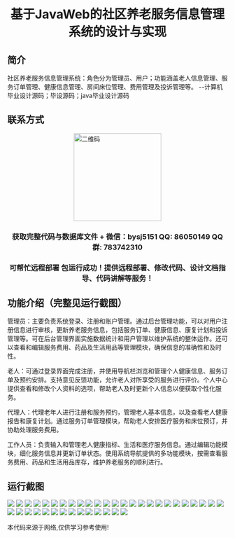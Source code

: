 <p><h1 align="center">基于JavaWeb的社区养老服务信息管理系统的设计与实现</h1></p>

## 简介
社区养老服务信息管理系统：角色分为管理员、用户；功能涵盖老人信息管理、服务订单管理、健康信息管理、房间床位管理、费用管理及投诉管理等。    --计算机毕业设计源码；毕设源码；java毕业设计源码


## 联系方式
<img src="https://bs-1329754181.cos.ap-shanghai.myqcloud.com/wx.jpg" alt="二维码" style="display: block; margin: 0 auto;" width="200px">
<p><h3 align="center">获取完整代码与数据库文件 + 微信：bysj5151 QQ: 86050149 QQ群: 783742310</h3></p>
<p><h3 align="center">可帮忙远程部署 包运行成功！提供远程部署、修改代码、设计文档指导、代码讲解等服务！</h3></p>

## 功能介绍（完整见运行截图）
管理员：主要负责系统登录、注册和账户管理。通过后台管理功能，可以对用户注册信息进行审核，更新养老服务信息，包括服务订单、健康信息、康复计划和投诉管理等。可在后台管理界面实施数据统计和用户管理以维护系统的整体运作。还可以查看和编辑服务费用、药品及生活用品等管理模块，确保信息的准确性和及时性。

老人：可通过登录界面完成注册，并使用导航栏浏览和管理个人健康信息、服务订单及预约安排。支持意见反馈功能，允许老人对所享受的服务进行评价。个人中心提供查看和修改个人资料的选项，帮助老人及时更新个人信息以便获取个性化服务。

代理人：代理老年人进行注册和服务预约，管理老人基本信息，以及查看老人健康报告和康复计划。通过服务订单管理模块，帮助老人安排医疗服务和床位预订，并协助处理服务费用。

工作人员：负责输入和管理老人健康指标、生活和医疗服务信息。通过编辑功能模块，细化服务信息并更新订单状态。使用系统导航提供的多功能模块，按需查看服务费用、药品和生活用品库存，维护养老服务的顺利进行。


## 运行截图
![](https://bs-1329754181.cos.ap-shanghai.myqcloud.com/ssm/CommunityElderlyCareServiceManagementSystem/img/001.jpg)
![](https://bs-1329754181.cos.ap-shanghai.myqcloud.com/ssm/CommunityElderlyCareServiceManagementSystem/img/002.jpg)
![](https://bs-1329754181.cos.ap-shanghai.myqcloud.com/ssm/CommunityElderlyCareServiceManagementSystem/img/003.jpg)
![](https://bs-1329754181.cos.ap-shanghai.myqcloud.com/ssm/CommunityElderlyCareServiceManagementSystem/img/004.jpg)
![](https://bs-1329754181.cos.ap-shanghai.myqcloud.com/ssm/CommunityElderlyCareServiceManagementSystem/img/005.jpg)
![](https://bs-1329754181.cos.ap-shanghai.myqcloud.com/ssm/CommunityElderlyCareServiceManagementSystem/img/006.jpg)
![](https://bs-1329754181.cos.ap-shanghai.myqcloud.com/ssm/CommunityElderlyCareServiceManagementSystem/img/007.jpg)
![](https://bs-1329754181.cos.ap-shanghai.myqcloud.com/ssm/CommunityElderlyCareServiceManagementSystem/img/008.jpg)
![](https://bs-1329754181.cos.ap-shanghai.myqcloud.com/ssm/CommunityElderlyCareServiceManagementSystem/img/009.jpg)
![](https://bs-1329754181.cos.ap-shanghai.myqcloud.com/ssm/CommunityElderlyCareServiceManagementSystem/img/010.jpg)
![](https://bs-1329754181.cos.ap-shanghai.myqcloud.com/ssm/CommunityElderlyCareServiceManagementSystem/img/011.jpg)
![](https://bs-1329754181.cos.ap-shanghai.myqcloud.com/ssm/CommunityElderlyCareServiceManagementSystem/img/012.jpg)
![](https://bs-1329754181.cos.ap-shanghai.myqcloud.com/ssm/CommunityElderlyCareServiceManagementSystem/img/013.jpg)
![](https://bs-1329754181.cos.ap-shanghai.myqcloud.com/ssm/CommunityElderlyCareServiceManagementSystem/img/014.jpg)
![](https://bs-1329754181.cos.ap-shanghai.myqcloud.com/ssm/CommunityElderlyCareServiceManagementSystem/img/015.jpg)
![](https://bs-1329754181.cos.ap-shanghai.myqcloud.com/ssm/CommunityElderlyCareServiceManagementSystem/img/016.jpg)
![](https://bs-1329754181.cos.ap-shanghai.myqcloud.com/ssm/CommunityElderlyCareServiceManagementSystem/img/017.jpg)
![](https://bs-1329754181.cos.ap-shanghai.myqcloud.com/ssm/CommunityElderlyCareServiceManagementSystem/img/018.jpg)
![](https://bs-1329754181.cos.ap-shanghai.myqcloud.com/ssm/CommunityElderlyCareServiceManagementSystem/img/019.jpg)
![](https://bs-1329754181.cos.ap-shanghai.myqcloud.com/ssm/CommunityElderlyCareServiceManagementSystem/img/020.jpg)
![](https://bs-1329754181.cos.ap-shanghai.myqcloud.com/ssm/CommunityElderlyCareServiceManagementSystem/img/021.jpg)
![](https://bs-1329754181.cos.ap-shanghai.myqcloud.com/ssm/CommunityElderlyCareServiceManagementSystem/img/022.jpg)
![](https://bs-1329754181.cos.ap-shanghai.myqcloud.com/ssm/CommunityElderlyCareServiceManagementSystem/img/023.jpg)
![](https://bs-1329754181.cos.ap-shanghai.myqcloud.com/ssm/CommunityElderlyCareServiceManagementSystem/img/024.jpg)
![](https://bs-1329754181.cos.ap-shanghai.myqcloud.com/ssm/CommunityElderlyCareServiceManagementSystem/img/025.jpg)
![](https://bs-1329754181.cos.ap-shanghai.myqcloud.com/ssm/CommunityElderlyCareServiceManagementSystem/img/026.jpg)
![](https://bs-1329754181.cos.ap-shanghai.myqcloud.com/ssm/CommunityElderlyCareServiceManagementSystem/img/027.jpg)
![](https://bs-1329754181.cos.ap-shanghai.myqcloud.com/ssm/CommunityElderlyCareServiceManagementSystem/img/028.jpg)
![](https://bs-1329754181.cos.ap-shanghai.myqcloud.com/ssm/CommunityElderlyCareServiceManagementSystem/img/029.jpg)
![](https://bs-1329754181.cos.ap-shanghai.myqcloud.com/ssm/CommunityElderlyCareServiceManagementSystem/img/030.jpg)
![](https://bs-1329754181.cos.ap-shanghai.myqcloud.com/ssm/CommunityElderlyCareServiceManagementSystem/img/031.jpg)
![](https://bs-1329754181.cos.ap-shanghai.myqcloud.com/ssm/CommunityElderlyCareServiceManagementSystem/img/032.jpg)
![](https://bs-1329754181.cos.ap-shanghai.myqcloud.com/ssm/CommunityElderlyCareServiceManagementSystem/img/033.jpg)
![](https://bs-1329754181.cos.ap-shanghai.myqcloud.com/ssm/CommunityElderlyCareServiceManagementSystem/img/034.jpg)
![](https://bs-1329754181.cos.ap-shanghai.myqcloud.com/ssm/CommunityElderlyCareServiceManagementSystem/img/035.jpg)
![](https://bs-1329754181.cos.ap-shanghai.myqcloud.com/ssm/CommunityElderlyCareServiceManagementSystem/img/036.jpg)
![](https://bs-1329754181.cos.ap-shanghai.myqcloud.com/ssm/CommunityElderlyCareServiceManagementSystem/img/037.jpg)
![](https://bs-1329754181.cos.ap-shanghai.myqcloud.com/ssm/CommunityElderlyCareServiceManagementSystem/img/038.jpg)
![](https://bs-1329754181.cos.ap-shanghai.myqcloud.com/ssm/CommunityElderlyCareServiceManagementSystem/img/039.jpg)

<p>本代码来源于网络,仅供学习参考使用!</p>
